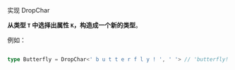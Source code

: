 


实现 DropChar

**从类型 `T` 中选择出属性 `K`，构造成一个新的类型**。

例如：

```ts

type Butterfly = DropChar<' b u t t e r f l y ! ', ' '> // 'butterfly!'


```
